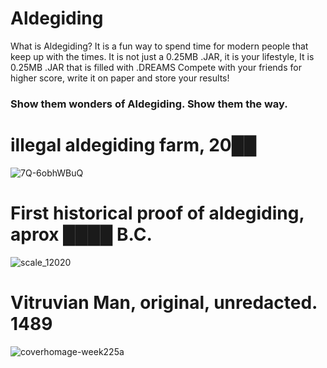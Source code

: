 # Aldegiding
What is Aldegiding? It is a fun way to spend time for modern people that keep up with the times.
It is not just a 0.25MB .JAR, it is your lifestyle,
It is 0.25MB .JAR that is filled with .DREAMS
Compete with your friends for higher score, write it on paper and store your results!
### Show them wonders of Aldegiding. Show them the way.

# illegal aldegiding farm, 20██
![7Q-6obhWBuQ](https://user-images.githubusercontent.com/73439281/127904842-a0f02dbe-79fa-43dd-998e-a75fc0671e69.jpg)

# First historical proof of aldegiding, aprox ████ B.C.
![scale_12020](https://user-images.githubusercontent.com/73439281/127905858-854fc857-7743-450c-8828-9e783d1f4832.png)

# Vitruvian Man, original, unredacted. 1489
![coverhomage-week225a](https://user-images.githubusercontent.com/73439281/127906956-4dad8da0-c7ba-4f40-961b-fcdf87a08101.png)
